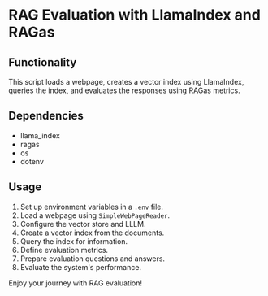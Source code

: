 # RAG Evaluation with LlamaIndex and RAGas

## Functionality
This script loads a webpage, creates a vector index using LlamaIndex, queries the index, and evaluates the responses using RAGas metrics.

## Dependencies
- llama_index
- ragas
- os
- dotenv

## Usage
1. Set up environment variables in a `.env` file.
2. Load a webpage using `SimpleWebPageReader`.
3. Configure the vector store and LLLM.
4. Create a vector index from the documents.
5. Query the index for information.
6. Define evaluation metrics.
7. Prepare evaluation questions and answers.
8. Evaluate the system's performance.

Enjoy your journey with RAG evaluation!
